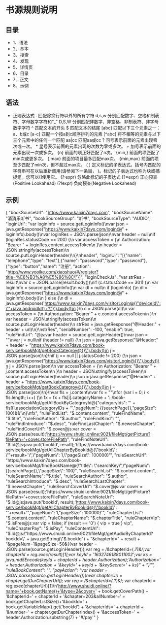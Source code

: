 # 书源规则说明

## 目录
* 1、语法
* 2、基本
* 3、搜索
* 4、发现
* 5、详情页
* 6、目录
* 7、正文
* 8、示例

## 语法
* 正则表达式
  .           匹配除换行符以外的所有字符
  d,s,w       分别匹配数字、空格和制表符、字母数字字符和“_”
  D,S,W       分别匹配非数字、非空格、非制表符、非字母数字字符
  ^	        匹配文本的开头
  $	        匹配文本的结尾
  [abc]	    匹配以下三个元素之一：a、b或c
  [a-c]	    匹配一个按a到c顺序排列的元素
  [^abc]	    将不相等的元素与以下三个元素中的任何一个匹配
  aa|cc	    匹配aa或cc
  ?	        问号表示前面的元素出现零次或一次。
  \*          星号表示前面的元素出现的次数为零或多次。
  \+   	    加号表示前面的元素出现一次或多次。
  {n}	        前面的项正好匹配了n次。
  {min,}	    前面的项匹配了min次或更多次。
  {,max}	    前面的项目最多匹配max次。
  {min,max}   前面的项至少匹配了min次，但不超过max次。
  ( )	        定义标记的子表达式。括号内匹配的字符串可在以后重新调用(请参阅下一条目， )。标记的子表达式也称为块或捕捉组。您可以\1使用它。
  (?:expr)    忽略此标记的子表达式
  (?=expr)    正向预查(Positive Lookahead)
  (?!expr)    负向预查(Negative Lookahead)
  
## 示例
{
    "bookSourceUrl": "https://www.kaixin7days.com",
    "bookSourceName": "消消乐听书",
    "bookSourceGroup": "听书",
    "bookSourceType": "AUDIO",
    "loginUrl": "var loginInfo = source.getLoginInfo()\nvar json = java.getResponse(\"https://www.kaixin7days.com/login@\" + loginInfo).body()\nvar loginRes = JSON.parse(json)\nvar header = null\nif (loginRes.statusCode == 200) {\n    var accessToken = {\n        Authorization: \"Bearer \" + loginRes.content.accessToken\n    }\n    header = JSON.stringify(accessToken)\n    source.putLoginHeader(header)\n}\nheader",
    "loginUi": "[{\"name\": \"telephone\",\"type\": \"text\"},{\"name\": \"password\",\"type\": \"password\"},{\"type\": \"button\",\"name\": \"注册\", \"action\": \"http://www.yooike.com/xiaoshuo/#/register?title=%E6%B3%A8%E5%86%8C\"}]",
    "loginCheckJs": "var strRes = result\nvar c = JSON.parse(result.body())\nif (c.statusCode == 301) {\n    var loginInfo = source.getLoginInfo()\n    var dl = null\n    if (loginInfo) {\n        dl = java.getResponse(\"https://www.kaixin7days.com/login@\" + loginInfo).body()\n    } else {\n        dl = java.getResponse('https://www.kaixin7days.com/visitorLogin@{\"deviceId\":\"'+java.androidId()+'\"}').body()\n    }\n    c = JSON.parse(dl)\n    var accessToken = {\n        Authorization: \"Bearer \" + c.content.accessToken\n    }\n    var header = JSON.stringify(accessToken)\n    source.putLoginHeader(header)\n    strRes = java.getResponse(\"@Header:\" + header + url)\n}\nstrRes",
    "serialNumber": -100,
    "enable": true,
    "ruleFindUrl": "@js:var header = source.getLoginHeader()\nvar json = \"\"\nvar j = null\nif (header != null) {\n    json = java.getResponse(\"@Header:\" + header + \"https://www.kaixin7days.com/book-service/bookMgt/getBookCategroy@{}\").body()\n    j = JSON.parse(json)\n}\nif (j == null || j.statusCode != 200) {\n    json = java.getResponse(\"https://www.kaixin7days.com/visitorLogin@{}\").body()\n    j = JSON.parse(json)\n    var accessToken = {\n        Authorization: \"Bearer \" + j.content.accessToken\n    }\n    header = JSON.stringify(accessToken)\n    source.putLoginHeader(header)\n    json = java.getResponse(\"@Header:\" + header + \"https://www.kaixin7days.com/book-service/bookMgt/getBookCategroy@{}\").body()\n    j = JSON.parse(json)\n}\nvar fls = j.content\nvar fx = \"\"\nfor (var i = 0; i < fls.length; i++) {\n    fx = fx + fls[i].categoryName + '::/book-service/bookMgt/getAllBookByCategroyId@{\"categoryIds\": \"' + fls[i].associationCategoryIDs + '\",\"pageNum\": {{searchPage}},\"pageSize\": 100}&&'\n}\nfx",
    "ruleFindList": "$.content.content",
    "ruleFindName": "$.title",
    "ruleFindAuthor": "$.author",
    "ruleFindKind": "",
    "ruleFindIntroduce": "$.desc",
    "ruleFindLastChapter": "$.newestChapter",
    "ruleFindCoverUrl": "$.cover@js:var cover = JSON.parse(result);'https://www.shuidi.online:9021/fileMgt/getPicture?filePath='+cover.storeFilePath",
    "ruleFindNoteUrl": "$.id@js:java.put('bookId', result);'https://www.kaixin7days.com/book-service/bookMgt/getAllChapterByBookId@{\"bookId\": \"'+result+'\",\"pageNum\": 1,\"pageSize\": 100000}'",
    "ruleSearchUrl": "https://www.kaixin7days.com/book-service/bookMgt/findBookName@{\"title\": \"searchKey\",\"pageNum\": {{searchPage}},\"pageSize\": 100}",
    "ruleSearchList": "$.content.content",
    "ruleSearchName": "$.title",
    "ruleSearchAuthor": "$.author",
    "ruleSearchIntroduce": "$.desc",
    "ruleSearchLastChapter": "$.newestChapter",
    "ruleSearchCoverUrl": "$.cover@js:var cover = JSON.parse(result);'https://www.shuidi.online:9021/fileMgt/getPicture?filePath='+cover.storeFilePath",
    "ruleSearchNoteUrl": "$.id@js:java.put('bookId', result);'https://www.kaixin7days.com/book-service/bookMgt/getAllChapterByBookId@{\"bookId\": \"'+result+'\",\"pageNum\": 1,\"pageSize\": 100000}'",
    "ruleChapterList": "$.content.content",
    "ruleChapterName": "$.chapterTitle",
    "ruleChapterVip": "$.isFree@js:var vip = false; if (result == '0') { vip = true } vip",
    "ruleChapterPay": "$.isPay",
    "ruleContentUrl": "$.id@js:\"https://www.shuidi.online:9021/fileMgt/getAudioByChapterId?bookId=\" + java.getString(\"$.bookId\") + \"&chapterId=\" + result + \"&pageNum=1&pageSize=50&{{var header = JSON.parse(source.getLoginHeader());var reg = /&chapterId=(.*?)&/;var chapterId = reg.exec(result)[1];var keyId = '1632746188011002';var ks = java.md5Encode(keyId + chapterId + header.Authorization);'Authorization=' + header.Authorization + '&keyId=' + keyId + '&keySecret=' + ks}\" + \"}\"",
    "ruleBookContent": "",
    "payAction": "var header = JSON.parse(source.getLoginHeader())\nvar chapterUrl = chapter.getDurChapterUrl(); var reg = /&chapterId=(.*?)&/; var chapterId = reg.exec(chapterUrl)[1]\n'http://www.shuidi.online/?name='+book.getName()+'&type=2&cover=' + book.getCoverPath() + '&chapterId=' + chapterId + '&chapter=203&allNumber=' + book.getChapterListSize()+'&bookId=' + book.getVariableMap().get('bookId') + '&chapterIds=' + chapterId + '&number=' + chapter.getDurChapterIndex() + '&accessToken=' + header.Authorization.substring(7) + '#/pay'"
}